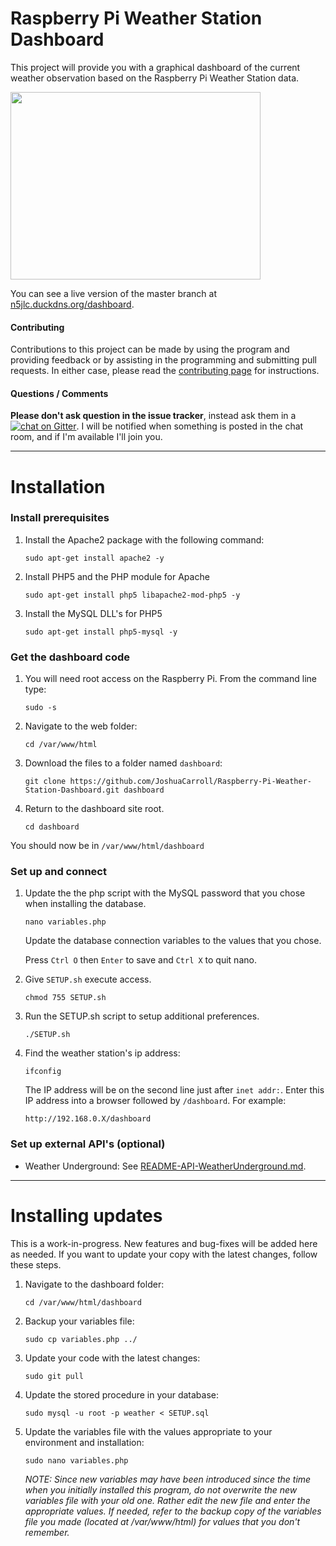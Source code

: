 Raspberry Pi Weather Station Dashboard
======================================

This project will provide you with a graphical dashboard of the current weather observation based on the Raspberry Pi Weather Station data.

<img src="http://shrinktheweb.snapito.io/v2/webshot/spu-ea68c8-ogi2-3cwn3bmfojjlb56e?size=800x0&screen=1024x768&url=http%3A%2F%2Fn5jlc.duckdns.org%2Fdashboard" width="400" height="300">

You can see a live version of the master branch at [n5jlc.duckdns.org/dashboard](http://n5jlc.duckdns.org/dashboard).

#### Contributing

Contributions to this project can be made by using the program and providing feedback or by assisting in the programming and submitting pull requests. In either case, please read the [contributing page](https://github.com/JoshuaCarroll/Raspberry-Pi-Weather-Station-Dashboard/blob/master/CONTRIBUTING.md) for instructions.

#### Questions / Comments

**Please don't ask question in the issue tracker**, instead ask them in a [![chat on Gitter](https://badges.gitter.im/JoshuaCarroll/Raspberry-Pi-Weather-Station-Dashboard.svg)](https://gitter.im/JoshuaCarroll/Raspberry-Pi-Weather-Station-Dashboard?utm_source=badge&utm_medium=badge&utm_campaign=pr-badge).  I will be notified when something is posted in the chat room, and if I'm available I'll join you.

----------

# Installation

### Install prerequisites


1. Install the Apache2 package with the following command:

    `sudo apt-get install apache2 -y`

2. Install PHP5 and the PHP module for Apache

    `sudo apt-get install php5 libapache2-mod-php5 -y`

3. Install the MySQL DLL's for PHP5 

    `sudo apt-get install php5-mysql -y`

### Get the dashboard code

1. You will need root access on the Raspberry Pi. From the command line type:

    `sudo -s`

2. Navigate to the web folder:

    `cd /var/www/html`

3. Download the files to a folder named `dashboard`:

    `git clone https://github.com/JoshuaCarroll/Raspberry-Pi-Weather-Station-Dashboard.git dashboard`
  
4. Return to the dashboard site root.

    `cd dashboard`

You should now be in `/var/www/html/dashboard`

### Set up and connect
  
1. Update the the php script with the MySQL password that you chose when installing the database.

    `nano variables.php`
  
    Update the database connection variables to the values that you chose.
  
    Press `Ctrl O` then `Enter` to save and `Ctrl X` to quit nano.
    
2. Give `SETUP.sh` execute access.

    `chmod 755 SETUP.sh`

2. Run the SETUP.sh script to setup additional preferences.

    `./SETUP.sh`

3. Find the weather station's ip address:

    `ifconfig`
  
    The IP address will be on the second line just after `inet addr:`. Enter this IP address into a browser followed by `/dashboard`. For example:

    `http://192.168.0.X/dashboard`
  
### Set up external API's (optional)

- Weather Underground: See [README-API-WeatherUnderground.md](README-API-WeatherUnderground.md).
  
----------

# Installing updates

This is a work-in-progress. New features and bug-fixes will be added here as needed. If you want to update your copy with the latest changes, follow these steps.

1. Navigate to the dashboard folder:

    `cd /var/www/html/dashboard`
    
2. Backup your variables file:

    `sudo cp variables.php ../`
    
3. Update your code with the latest changes:

    `sudo git pull`
    
4. Update the stored procedure in your database:

    `sudo mysql -u root -p weather < SETUP.sql`
    
5. Update the variables file with the values appropriate to your environment and installation:

    `sudo nano variables.php`
    
    *NOTE: Since new variables may have been introduced since the time when you initially installed this program, do not overwrite the new variables file with your old one. Rather edit the new file and enter the appropriate values. If needed, refer to the backup copy of the variables file you made (located at /var/www/html) for values that you don't remember.*

